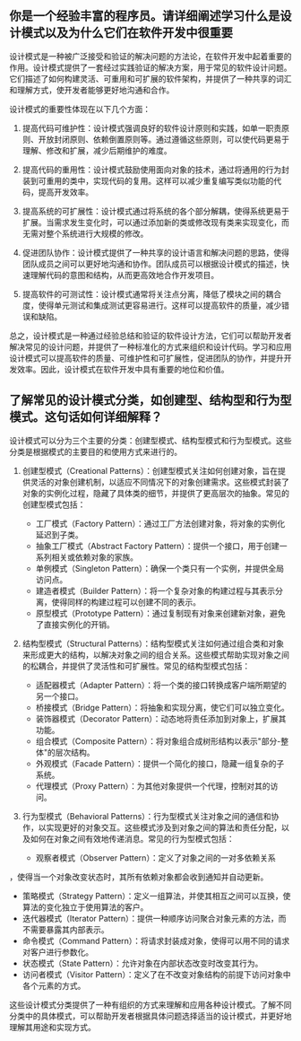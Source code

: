 ## 你是一个经验丰富的程序员。请详细阐述学习什么是设计模式以及为什么它们在软件开发中很重要

设计模式是一种被广泛接受和验证的解决问题的方法论，在软件开发中起着重要的作用。设计模式提供了一套经过实践验证的解决方案，用于常见的软件设计问题。它们描述了如何构建灵活、可重用和可扩展的软件架构，并提供了一种共享的词汇和理解方式，使开发者能够更好地沟通和合作。

设计模式的重要性体现在以下几个方面：

1. 提高代码可维护性：设计模式强调良好的软件设计原则和实践，如单一职责原则、开放封闭原则、依赖倒置原则等。通过遵循这些原则，可以使代码更易于理解、修改和扩展，减少后期维护的难度。

2. 提高代码的重用性：设计模式鼓励使用面向对象的技术，通过将通用的行为封装到可重用的类中，实现代码的复用。这样可以减少重复编写类似功能的代码，提高开发效率。

3. 提高系统的可扩展性：设计模式通过将系统的各个部分解耦，使得系统更易于扩展。当需求发生变化时，可以通过添加新的类或修改现有类来实现变化，而无需对整个系统进行大规模的修改。

4. 促进团队协作：设计模式提供了一种共享的设计语言和解决问题的思路，使得团队成员之间可以更好地沟通和协作。团队成员可以根据设计模式的描述，快速理解代码的意图和结构，从而更高效地合作开发项目。

5. 提高软件的可测试性：设计模式通常将关注点分离，降低了模块之间的耦合度，使得单元测试和集成测试更容易进行。这样可以提高软件的质量，减少错误和缺陷。

总之，设计模式是一种通过经验总结和验证的软件设计方法，它们可以帮助开发者解决常见的设计问题，并提供了一种标准化的方式来组织和设计代码。学习和应用设计模式可以提高软件的质量、可维护性和可扩展性，促进团队的协作，并提升开发效率。因此，设计模式在软件开发中具有重要的地位和价值。

## 了解常见的设计模式分类，如创建型、结构型和行为型模式。这句话如何详细解释？

设计模式可以分为三个主要的分类：创建型模式、结构型模式和行为型模式。这些分类是根据模式的主要目的和使用方式来进行的。

1. 创建型模式（Creational Patterns）：创建型模式关注如何创建对象，旨在提供灵活的对象创建机制，以适应不同情况下的对象创建需求。这些模式封装了对象的实例化过程，隐藏了具体类的细节，并提供了更高层次的抽象。常见的创建型模式包括：

   - 工厂模式（Factory Pattern）：通过工厂方法创建对象，将对象的实例化延迟到子类。
   - 抽象工厂模式（Abstract Factory Pattern）：提供一个接口，用于创建一系列相关或依赖对象的家族。
   - 单例模式（Singleton Pattern）：确保一个类只有一个实例，并提供全局访问点。
   - 建造者模式（Builder Pattern）：将一个复杂对象的构建过程与其表示分离，使得同样的构建过程可以创建不同的表示。
   - 原型模式（Prototype Pattern）：通过复制现有对象来创建新对象，避免了直接实例化的开销。

2. 结构型模式（Structural Patterns）：结构型模式关注如何通过组合类和对象来形成更大的结构，以解决对象之间的组合关系。这些模式帮助实现对象之间的松耦合，并提供了灵活性和可扩展性。常见的结构型模式包括：

   - 适配器模式（Adapter Pattern）：将一个类的接口转换成客户端所期望的另一个接口。
   - 桥接模式（Bridge Pattern）：将抽象和实现分离，使它们可以独立变化。
   - 装饰器模式（Decorator Pattern）：动态地将责任添加到对象上，扩展其功能。
   - 组合模式（Composite Pattern）：将对象组合成树形结构以表示"部分-整体"的层次结构。
   - 外观模式（Facade Pattern）：提供一个简化的接口，隐藏一组复杂的子系统。
   - 代理模式（Proxy Pattern）：为其他对象提供一个代理，控制对其的访问。

3. 行为型模式（Behavioral Patterns）：行为型模式关注对象之间的通信和协作，以实现更好的对象交互。这些模式涉及到对象之间的算法和责任分配，以及如何在对象之间有效地传递消息。常见的行为型模式包括：

   - 观察者模式（Observer Pattern）：定义了对象之间的一对多依赖关系

，使得当一个对象改变状态时，其所有依赖对象都会收到通知并自动更新。
   - 策略模式（Strategy Pattern）：定义一组算法，并使其相互之间可以互换，使算法的变化独立于使用算法的客户。
   - 迭代器模式（Iterator Pattern）：提供一种顺序访问聚合对象元素的方法，而不需要暴露其内部表示。
   - 命令模式（Command Pattern）：将请求封装成对象，使得可以用不同的请求对客户进行参数化。
   - 状态模式（State Pattern）：允许对象在内部状态改变时改变其行为。
   - 访问者模式（Visitor Pattern）：定义了在不改变对象结构的前提下访问对象中各个元素的方式。

这些设计模式分类提供了一种有组织的方式来理解和应用各种设计模式。了解不同分类中的具体模式，可以帮助开发者根据具体问题选择适当的设计模式，并更好地理解其用途和实现方式。

